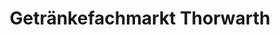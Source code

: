 ---
title: "Getränkefachmarkt Thorwarth"
url: /floh-seligenthal/getraenkefachmarkt-thorwarth/
shop: Getränke
---